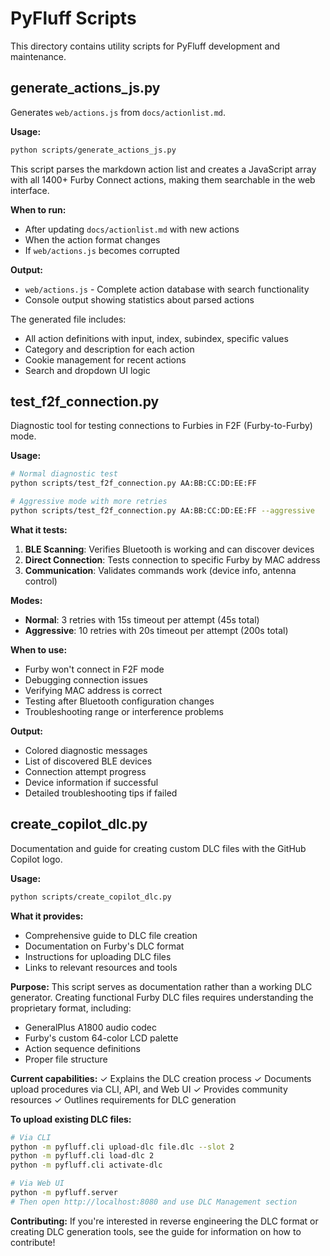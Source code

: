 # PyFluff Scripts

This directory contains utility scripts for PyFluff development and maintenance.

## generate_actions_js.py

Generates `web/actions.js` from `docs/actionlist.md`.

**Usage:**
```bash
python scripts/generate_actions_js.py
```

This script parses the markdown action list and creates a JavaScript array with all 1400+ Furby Connect actions, making them searchable in the web interface.

**When to run:**
- After updating `docs/actionlist.md` with new actions
- When the action format changes
- If `web/actions.js` becomes corrupted

**Output:**
- `web/actions.js` - Complete action database with search functionality
- Console output showing statistics about parsed actions

The generated file includes:
- All action definitions with input, index, subindex, specific values
- Category and description for each action
- Cookie management for recent actions
- Search and dropdown UI logic

## test_f2f_connection.py

Diagnostic tool for testing connections to Furbies in F2F (Furby-to-Furby) mode.

**Usage:**
```bash
# Normal diagnostic test
python scripts/test_f2f_connection.py AA:BB:CC:DD:EE:FF

# Aggressive mode with more retries
python scripts/test_f2f_connection.py AA:BB:CC:DD:EE:FF --aggressive
```

**What it tests:**
1. **BLE Scanning**: Verifies Bluetooth is working and can discover devices
2. **Direct Connection**: Tests connection to specific Furby by MAC address
3. **Communication**: Validates commands work (device info, antenna control)

**Modes:**
- **Normal**: 3 retries with 15s timeout per attempt (45s total)
- **Aggressive**: 10 retries with 20s timeout per attempt (200s total)

**When to use:**
- Furby won't connect in F2F mode
- Debugging connection issues
- Verifying MAC address is correct
- Testing after Bluetooth configuration changes
- Troubleshooting range or interference problems

**Output:**
- Colored diagnostic messages
- List of discovered BLE devices
- Connection attempt progress
- Device information if successful
- Detailed troubleshooting tips if failed

## create_copilot_dlc.py

Documentation and guide for creating custom DLC files with the GitHub Copilot logo.

**Usage:**
```bash
python scripts/create_copilot_dlc.py
```

**What it provides:**
- Comprehensive guide to DLC file creation
- Documentation on Furby's DLC format
- Instructions for uploading DLC files
- Links to relevant resources and tools

**Purpose:**
This script serves as documentation rather than a working DLC generator. Creating
functional Furby DLC files requires understanding the proprietary format, including:
- GeneralPlus A1800 audio codec
- Furby's custom 64-color LCD palette
- Action sequence definitions
- Proper file structure

**Current capabilities:**
✓ Explains the DLC creation process
✓ Documents upload procedures via CLI, API, and Web UI
✓ Provides community resources
✓ Outlines requirements for DLC generation

**To upload existing DLC files:**
```bash
# Via CLI
python -m pyfluff.cli upload-dlc file.dlc --slot 2
python -m pyfluff.cli load-dlc 2
python -m pyfluff.cli activate-dlc

# Via Web UI  
python -m pyfluff.server
# Then open http://localhost:8080 and use DLC Management section
```

**Contributing:**
If you're interested in reverse engineering the DLC format or creating DLC
generation tools, see the guide for information on how to contribute!
